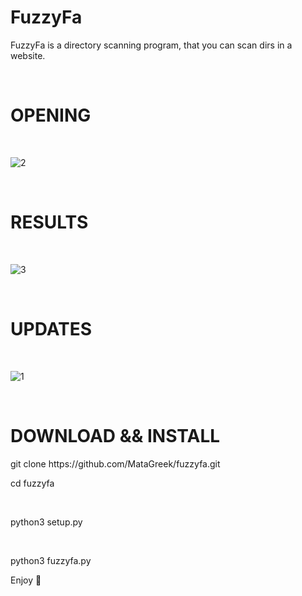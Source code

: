 <h1>FuzzyFa</h1>
<p>FuzzyFa is a directory scanning program, that you can scan dirs in a website.</p>
<br>
<h1>OPENING</h1>
<br>

![2](https://user-images.githubusercontent.com/89479885/139542984-279ea7cd-8b63-4a24-917e-1305a589a699.PNG)

<br>
<h1>RESULTS</h1>
<br>

![3](https://user-images.githubusercontent.com/89479885/139543007-37665687-f057-4041-a57d-51e5880d2521.PNG)

<br>
<h1>UPDATES</h1>
<br>

![1](https://user-images.githubusercontent.com/89479885/139543040-4d51bcc4-f4b9-4659-9354-fdeac6360e5d.PNG)

<br>

<h1>DOWNLOAD && INSTALL</h1>
    git clone https://github.com/MataGreek/fuzzyfa.git

<br>
<p>cd fuzzyfa</p>
<br>
<p>python3 setup.py</p>
<br>
<p>python3 fuzzyfa.py</p>

<p>Enjoy 🙂</p>
